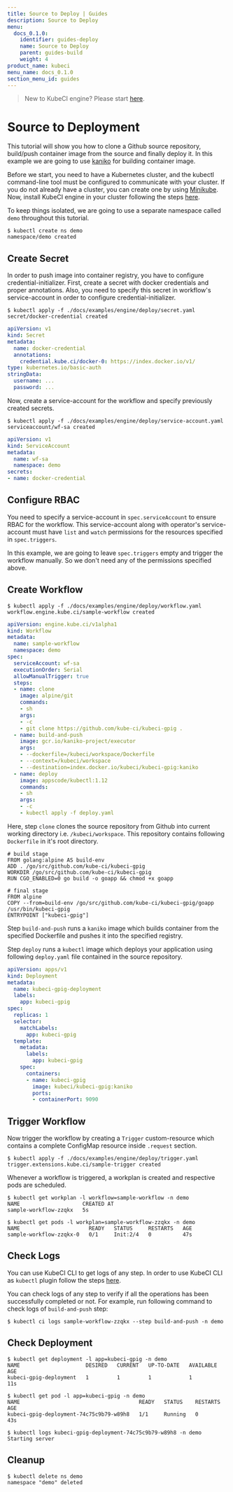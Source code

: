 ```yaml
---
title: Source to Deploy | Guides
description: Source to Deploy
menu:
  docs_0.1.0:
    identifier: guides-deploy
    name: Source to Deploy
    parent: guides-build
    weight: 4
product_name: kubeci
menu_name: docs_0.1.0
section_menu_id: guides
---
```


> New to KubeCI engine? Please start [here](/docs/concepts/README.md).

# Source to Deployment

This tutorial will show you how to clone a Github source repository, build/push container image from the source and finally deploy it. In this example we are going to use [kaniko](https://github.com/GoogleContainerTools/kaniko) for building container image. 

Before we start, you need to have a Kubernetes cluster, and the kubectl command-line tool must be configured to communicate with your cluster. If you do not already have a cluster, you can create one by using [Minikube](https://github.com/kubernetes/minikube). Now, install KubeCI engine in your cluster following the steps [here](/docs/setup/engine/install.md).

To keep things isolated, we are going to use a separate namespace called `demo` throughout this tutorial.

```console
$ kubectl create ns demo
namespace/demo created
```

## Create Secret

In order to push image into container registry, you have to configure credential-initializer. First, create a secret with docker credentials and proper annotations. Also, you need to specify this secret in workflow's service-account in order to configure credential-initializer.

```console
$ kubectl apply -f ./docs/examples/engine/deploy/secret.yaml
secret/docker-credential created
```

```yaml
apiVersion: v1
kind: Secret
metadata:
  name: docker-credential
  annotations:
    credential.kube.ci/docker-0: https://index.docker.io/v1/
type: kubernetes.io/basic-auth
stringData:
  username: ...
  password: ...
```

Now, create a service-account for the workflow and specify previously created secrets.

```console
$ kubectl apply -f ./docs/examples/engine/deploy/service-account.yaml
serviceaccount/wf-sa created
```

```yaml
apiVersion: v1
kind: ServiceAccount
metadata:
  name: wf-sa
  namespace: demo
secrets:
- name: docker-credential
```

## Configure RBAC

You need to specify a service-account in `spec.serviceAccount` to ensure RBAC for the workflow. This service-account along with operator's service-account must have `list` and `watch` permissions for the resources specified in `spec.triggers`.

In this example, we are going to leave `spec.triggers` empty and trigger the workflow manually. So we don't need any of the permissions specified above.

## Create Workflow

```console
$ kubectl apply -f ./docs/examples/engine/deploy/workflow.yaml
workflow.engine.kube.ci/sample-workflow created
```

```yaml
apiVersion: engine.kube.ci/v1alpha1
kind: Workflow
metadata:
  name: sample-workflow
  namespace: demo
spec:
  serviceAccount: wf-sa
  executionOrder: Serial
  allowManualTrigger: true
  steps:
  - name: clone
    image: alpine/git
    commands:
    - sh
    args:
    - -c
    - git clone https://github.com/kube-ci/kubeci-gpig .
  - name: build-and-push
    image: gcr.io/kaniko-project/executor
    args:
    - --dockerfile=/kubeci/workspace/Dockerfile
    - --context=/kubeci/workspace
    - --destination=index.docker.io/kubeci/kubeci-gpig:kaniko
  - name: deploy
    image: appscode/kubectl:1.12
    commands:
    - sh
    args:
    - -c
    - kubectl apply -f deploy.yaml
```

Here, step `clone` clones the source repository from Github into current working directory i.e. `/kubeci/workspace`. This repository contains following `Dockerfile` in it's root directory.

```
# build stage
FROM golang:alpine AS build-env
ADD . /go/src/github.com/kube-ci/kubeci-gpig
WORKDIR /go/src/github.com/kube-ci/kubeci-gpig
RUN CGO_ENABLED=0 go build -o goapp && chmod +x goapp

# final stage
FROM alpine
COPY --from=build-env /go/src/github.com/kube-ci/kubeci-gpig/goapp /usr/bin/kubeci-gpig
ENTRYPOINT ["kubeci-gpig"]
```

Step `build-and-push` runs a `kaniko` image which builds container from the specified Dockerfile and pushes it into the specified registry.

Step `deploy` runs a `kubectl` image which deploys your application using following `deploy.yaml` file contained in the source repository.

```yaml
apiVersion: apps/v1
kind: Deployment
metadata:
  name: kubeci-gpig-deployment
  labels:
    app: kubeci-gpig
spec:
  replicas: 1
  selector:
    matchLabels:
      app: kubeci-gpig
  template:
    metadata:
      labels:
        app: kubeci-gpig
    spec:
      containers:
      - name: kubeci-gpig
        image: kubeci/kubeci-gpig:kaniko
        ports:
        - containerPort: 9090
```

## Trigger Workflow

Now trigger the workflow by creating a `Trigger` custom-resource which contains a complete ConfigMap resource inside `.request` section.

```console
$ kubectl apply -f ./docs/examples/engine/deploy/trigger.yaml
trigger.extensions.kube.ci/sample-trigger created
```

Whenever a workflow is triggered, a workplan is created and respective pods are scheduled.

```console
$ kubectl get workplan -l workflow=sample-workflow -n demo
NAME                    CREATED AT
sample-workflow-zzqkx   5s
```

```console
$ kubectl get pods -l workplan=sample-workflow-zzqkx -n demo
NAME                      READY   STATUS     RESTARTS   AGE
sample-workflow-zzqkx-0   0/1     Init:2/4   0          47s
```

## Check Logs

You can use KubeCI CLI to get logs of any step. In order to use KubeCI CLI as `kubectl` plugin follow the steps [here](/docs/setup/cli/install.md).

You can check logs of any step to verify if all the operations has been successfully completed or not. For example, run following command to check logs of `build-and-push` step:

```console
$ kubectl ci logs sample-workflow-zzqkx --step build-and-push -n demo
```

## Check Deployment

```console
$ kubectl get deployment -l app=kubeci-gpig -n demo
NAME                     DESIRED   CURRENT   UP-TO-DATE   AVAILABLE   AGE
kubeci-gpig-deployment   1         1         1            1           11s

$ kubectl get pod -l app=kubeci-gpig -n demo
NAME                                      READY   STATUS    RESTARTS   AGE
kubeci-gpig-deployment-74c75c9b79-w89h8   1/1     Running   0          43s

$ kubectl logs kubeci-gpig-deployment-74c75c9b79-w89h8 -n demo
Starting server
```

## Cleanup

```console
$ kubectl delete ns demo
namespace "demo" deleted
```
